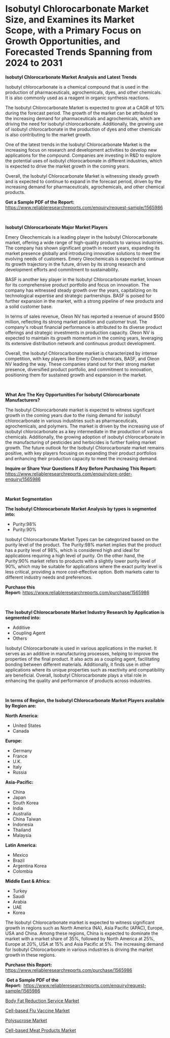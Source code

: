 <p><h1>Isobutyl Chlorocarbonate Market Size, and Examines its Market Scope, with a Primary Focus on Growth Opportunities, and Forecasted Trends Spanning from 2024 to 2031</h1></p><p><strong>Isobutyl Chlorocarbonate Market Analysis and Latest Trends</strong></p>
<p><p>Isobutyl chlorocarbonate is a chemical compound that is used in the production of pharmaceuticals, agrochemicals, dyes, and other chemicals. It is also commonly used as a reagent in organic synthesis reactions.</p><p>The Isobutyl Chlorocarbonate Market is expected to grow at a CAGR of 10% during the forecast period. The growth of the market can be attributed to the increasing demand for pharmaceuticals and agrochemicals, which are driving the need for isobutyl chlorocarbonate. Additionally, the growing use of isobutyl chlorocarbonate in the production of dyes and other chemicals is also contributing to the market growth.</p><p>One of the latest trends in the Isobutyl Chlorocarbonate Market is the increasing focus on research and development activities to develop new applications for the compound. Companies are investing in R&D to explore the potential uses of isobutyl chlorocarbonate in different industries, which is expected to drive the market growth in the coming years.</p><p>Overall, the Isobutyl Chlorocarbonate Market is witnessing steady growth and is expected to continue to expand in the forecast period, driven by the increasing demand for pharmaceuticals, agrochemicals, and other chemical products.</p></p>
<p><strong>Get a Sample PDF of the Report:&nbsp;</strong> <a href="https://www.reliableresearchreports.com/enquiry/request-sample/1565986">https://www.reliableresearchreports.com/enquiry/request-sample/1565986</a></p>
<p>&nbsp;</p>
<p><strong>Isobutyl Chlorocarbonate Major Market Players</strong></p>
<p><p>Emery Oleochemicals is a leading player in the Isobutyl Chlorocarbonate market, offering a wide range of high-quality products to various industries. The company has shown significant growth in recent years, expanding its market presence globally and introducing innovative solutions to meet the evolving needs of customers. Emery Oleochemicals is expected to continue its growth trajectory in the future, driven by its strong research and development efforts and commitment to sustainability.</p><p>BASF is another key player in the Isobutyl Chlorocarbonate market, known for its comprehensive product portfolio and focus on innovation. The company has witnessed steady growth over the years, capitalizing on its technological expertise and strategic partnerships. BASF is poised for further expansion in the market, with a strong pipeline of new products and a solid customer base.</p><p>In terms of sales revenue, Oleon NV has reported a revenue of around $500 million, reflecting its strong market position and customer trust. The company's robust financial performance is attributed to its diverse product offerings and strategic investments in production capacity. Oleon NV is expected to maintain its growth momentum in the coming years, leveraging its extensive distribution network and continuous product development.</p><p>Overall, the Isobutyl Chlorocarbonate market is characterized by intense competition, with key players like Emery Oleochemicals, BASF, and Oleon NV leading the way. These companies stand out for their strong market presence, diversified product portfolio, and commitment to innovation, positioning them for sustained growth and expansion in the market.</p></p>
<p>&nbsp;</p>
<p><strong>What Are The Key Opportunities For Isobutyl Chlorocarbonate Manufacturers?</strong></p>
<p><p>The Isobutyl Chlorocarbonate market is expected to witness significant growth in the coming years due to the rising demand for isobutyl chlorocarbonate in various industries such as pharmaceuticals, agrochemicals, and polymers. The market is driven by the increasing use of isobutyl chlorocarbonate as a key intermediate in the production of various chemicals. Additionally, the growing adoption of isobutyl chlorocarbonate in the manufacturing of pesticides and herbicides is further fueling market growth. The future outlook for the Isobutyl Chlorocarbonate market remains positive, with key players focusing on expanding their product portfolios and enhancing their production capacity to meet the increasing demand.</p></p>
<p><strong>Inquire or Share Your Questions If Any Before Purchasing This Report:</strong> <a href="https://www.reliableresearchreports.com/enquiry/pre-order-enquiry/1565986">https://www.reliableresearchreports.com/enquiry/pre-order-enquiry/1565986</a></p>
<p>&nbsp;</p>
<p><strong>Market Segmentation</strong></p>
<p><strong>The Isobutyl Chlorocarbonate Market Analysis by types is segmented into:</strong></p>
<p><ul><li>Purity:98%</li><li>Purity:90%</li></ul></p>
<p><p>Isobutyl Chlorocarbonate Market Types can be categorized based on the purity level of the product. The Purity:98% market implies that the product has a purity level of 98%, which is considered high and ideal for applications requiring a high level of purity. On the other hand, the Purity:90% market refers to products with a slightly lower purity level of 90%, which may be suitable for applications where the exact purity level is less critical, providing a more cost-effective option. Both markets cater to different industry needs and preferences.</p></p>
<p><strong>Purchase this Report:&nbsp;</strong><a href="https://www.reliableresearchreports.com/purchase/1565986">https://www.reliableresearchreports.com/purchase/1565986</a></p>
<p>&nbsp;</p>
<p><strong>The Isobutyl Chlorocarbonate Market Industry Research by Application is segmented into:</strong></p>
<p><ul><li>Additive</li><li>Coupling Agent</li><li>Others</li></ul></p>
<p><p>Isobutyl Chlorocarbonate is used in various applications in the market. It serves as an additive in manufacturing processes, helping to improve the properties of the final product. It also acts as a coupling agent, facilitating bonding between different materials. Additionally, it finds use in other applications where its unique properties such as reactivity and compatibility are beneficial. Overall, Isobutyl Chlorocarbonate plays a vital role in enhancing the quality and performance of products across industries.</p></p>
<p>&nbsp;</p>
<p><strong>In terms of Region, the Isobutyl Chlorocarbonate Market Players available by Region are:</strong></p>
<p>
    <p> <strong> North America: </strong>
        <ul>
            <li>United States</li>
            <li>Canada</li>
        </ul>
        </p> 
    <p> <strong> Europe: </strong>
        <ul>
            <li>Germany</li>
            <li>France</li>
            <li>U.K.</li>
            <li>Italy</li>
            <li>Russia</li>
        </ul>
        </p> 
    <p> <strong> Asia-Pacific: </strong>
        <ul>
            <li>China</li>
            <li>Japan</li>
            <li>South Korea</li>
            <li>India</li>
            <li>Australia</li>
            <li>China Taiwan</li>
            <li>Indonesia</li>
            <li>Thailand</li>
            <li>Malaysia</li>
        </ul>
        </p> 
    <p> <strong> Latin America: </strong>
        <ul>
            <li>Mexico</li>
            <li>Brazil</li>
            <li>Argentina Korea</li>
            <li>Colombia</li>
        </ul>
        </p> 
    <p> <strong> Middle East & Africa: </strong>
        <ul>
            <li>Turkey</li>
            <li>Saudi</li>
            <li>Arabia</li>
            <li>UAE</li>
            <li>Korea</li>
        </ul>
    </p>
    </p>
<p><p>The Isobutyl Chlorocarbonate market is expected to witness significant growth in regions such as North America (NA), Asia Pacific (APAC), Europe, USA and China. Among these regions, China is expected to dominate the market with a market share of 35%, followed by North America at 25%, Europe at 20%, USA at 15% and Asia Pacific at 5%. The increasing demand for Isobutyl Chlorocarbonate in various industries is driving the market growth in these regions.</p></p>
<p><strong>Purchase this Report: </strong><a href="https://www.reliableresearchreports.com/purchase/1565986">https://www.reliableresearchreports.com/purchase/1565986</a></p>
<p>&nbsp;<strong>Get a Sample PDF of the Report:&nbsp;&nbsp;</strong><a href="https://www.reliableresearchreports.com/enquiry/request-sample/1565986">https://www.reliableresearchreports.com/enquiry/request-sample/1565986</a></p>
<p><strong></strong></p>
<p><p><a href="https://lydian-appliance-61d.notion.site/Body-Fat-Reduction-Service-Market-Insights-Market-Players-and-Forecast-Till-2031-50c5d4b7aee944dd92e773bd2f80db72">Body Fat Reduction Service Market</a></p><p><a href="https://view.publitas.com/reportprime-1/cell-based-flu-vaccine-market-dynamics-2023-2030-also-about-its-market-trends-projections-and-opportunities/">Cell-based Flu Vaccine Market</a></p><p><a href="https://github.com/Sherrillcrooksxa8i18ucf2m/Market-Research-Report-List-1/blob/main/polysucrose-market.md">Polysucrose Market</a></p><p><a href="https://view.publitas.com/reportprime-1/cell-based-meat-products-market-share-market-new-trends-analysis-report-by-type-by-application-by-end-use-by-region-and-segment-forecasts-2023-2030/">Cell-based Meat Products Market</a></p></p>